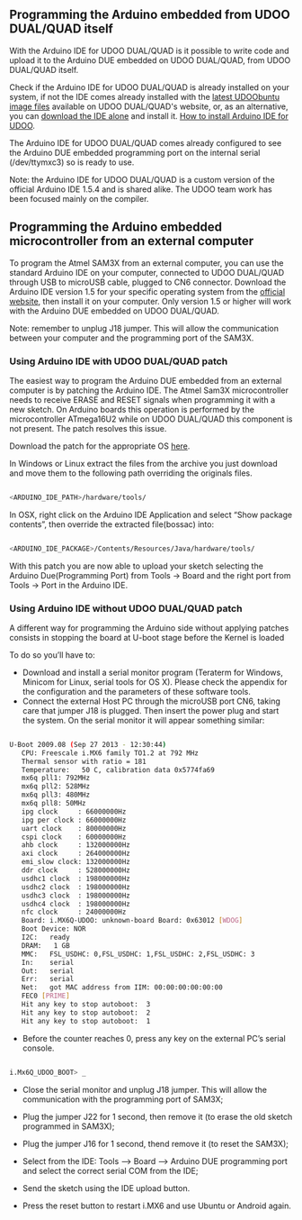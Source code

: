 ## Programming the Arduino embedded from UDOO DUAL/QUAD itself

With the Arduino IDE for UDOO DUAL/QUAD is it possible to write code and upload it to the Arduino DUE embedded on UDOO DUAL/QUAD, from UDOO DUAL/QUAD itself.

Check if the Arduino IDE for UDOO DUAL/QUAD is already installed on your system, if not the IDE comes already installed with the [latest UDOObuntu image files](http://www.udoo.org/downloads/#tab1) available on UDOO DUAL/QUAD's website, or, as an alternative, you can [download the IDE alone](http://www.udoo.org/downloads/#tab4) and install it. 
[How to install Arduino IDE for UDOO](/docs/Tutorials/UDOO_Install_The_Arduino_IDE).

The Arduino IDE for UDOO DUAL/QUAD comes already configured to see the Arduino DUE embedded programming port on the internal serial (/dev/ttymxc3) so is ready to use.

Note: the Arduino IDE for UDOO DUAL/QUAD is a custom version of the official Arduino IDE 1.5.4 and is shared alike. The UDOO team work has been focused mainly on the compiler.

## Programming the Arduino embedded microcontroller from an external computer

To program the Atmel SAM3X from an external computer, you can use the standard Arduino IDE on your computer, connected to UDOO DUAL/QUAD through USB to microUSB cable, plugged to CN6 connector. Download the Arduino IDE version 1.5 for your specific operating system from the [official website](http://arduino.cc/en/Main/Software), then install it on your computer. Only version 1.5 or higher will work with the Arduino DUE embedded on UDOO DUAL/QUAD.

Note: remember to unplug J18 jumper. This will allow the communication between your computer and the programming port of the SAM3X.

### Using Arduino IDE with UDOO DUAL/QUAD patch

The easiest way to program the Arduino DUE embedded from an external computer is by patching the Arduino IDE. The Atmel Sam3X microcontroller needs to receive ERASE and RESET signals when programming it with a new sketch. On Arduino boards this operation is performed by the microcontroller ATmega16U2 while on UDOO DUAL/QUAD this component is not present. The patch resolves this issue.

Download the patch for the appropriate OS [here](http://www.udoo.org/downloads/#tab4).

In Windows or Linux extract the files from the archive you just download and move them to the following path overriding the originals files.

```bash

<ARDUINO_IDE_PATH>/hardware/tools/

```

In OSX, right click on the Arduino IDE Application and select “Show package contents”, then override the extracted file(bossac) into:

```bash

<ARDUINO_IDE_PACKAGE>/Contents/Resources/Java/hardware/tools/

```

With this patch you are now able to upload your sketch selecting the Arduino Due(Programming Port) from Tools -> Board and the right port from Tools -> Port in the Arduino IDE.

### Using Arduino IDE without UDOO DUAL/QUAD patch

A different way for programming the Arduino side without applying patches consists in stopping the board at U-boot stage before the Kernel is loaded

To do so you’ll have to:

* Download and install a serial monitor program (Teraterm for Windows, Minicom for Linux, serial tools for OS X). Please check the appendix for the configuration and the parameters of these software tools.
* Connect the external Host PC through the microUSB port CN6, taking care that jumper J18 is plugged.
Then insert the power plug and start the system. On the serial monitor it will appear something similar:

```bash

U-Boot 2009.08 (Sep 27 2013 - 12:30:44)
   CPU: Freescale i.MX6 family TO1.2 at 792 MHz
   Thermal sensor with ratio = 181
   Temperature:   50 C, calibration data 0x5774fa69
   mx6q pll1: 792MHz
   mx6q pll2: 528MHz
   mx6q pll3: 480MHz
   mx6q pll8: 50MHz
   ipg clock     : 66000000Hz
   ipg per clock : 66000000Hz
   uart clock    : 80000000Hz
   cspi clock    : 60000000Hz
   ahb clock     : 132000000Hz
   axi clock     : 264000000Hz
   emi_slow clock: 132000000Hz
   ddr clock     : 528000000Hz
   usdhc1 clock  : 198000000Hz
   usdhc2 clock  : 198000000Hz
   usdhc3 clock  : 198000000Hz
   usdhc4 clock  : 198000000Hz
   nfc clock     : 24000000Hz
   Board: i.MX6Q-UDOO: unknown-board Board: 0x63012 [WDOG]
   Boot Device: NOR
   I2C:   ready
   DRAM:   1 GB
   MMC:   FSL_USDHC: 0,FSL_USDHC: 1,FSL_USDHC: 2,FSL_USDHC: 3
   In:    serial
   Out:   serial
   Err:   serial
   Net:   got MAC address from IIM: 00:00:00:00:00:00
   FEC0 [PRIME]
   Hit any key to stop autoboot:  3
   Hit any key to stop autoboot:  2
   Hit any key to stop autoboot:  1

```

* Before the counter reaches 0, press any key on the external PC’s serial console.

```bash

i.Mx6Q_UDOO_BOOT> _

```

* Close the serial monitor and unplug J18 jumper. This will allow the communication with the programming port of SAM3X;

* Plug the jumper J22 for 1 second, then remove it (to erase the old sketch programmed in SAM3X);

* Plug the jumper J16 for 1 second, thend remove it (to reset the SAM3X);

* Select from the IDE: Tools –> Board –> Arduino DUE programming port and select the correct serial COM from the IDE;

* Send the sketch using the IDE upload button.

* Press the reset button to restart i.MX6 and use Ubuntu or Android again.











